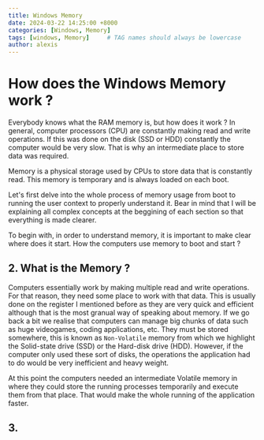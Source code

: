 ```yaml
---
title: Windows Memory
date: 2024-03-22 14:25:00 +8000
categories: [Windows, Memory]
tags: [windows, Memory]     # TAG names should always be lowercase
author: alexis
---
```


# How does the Windows Memory work ?

Everybody knows what the RAM memory is, but how does it work ? In general, computer processors (CPU) are constantly making read and write operations. If this was done on the disk (SSD or HDD) constantly the computer would be very slow. That is why an intermediate place to store data was required.

Memory is a physical storage used by CPUs to store data that is constantly read. This memory is temporary and is always loaded on each boot. 

Let's first delve into the whole process of memory usage from boot to running the user context to properly understand it. Bear in mind that I will be explaining all complex concepts at the beggining of each section so that everything is made clearer. 

To begin with, in order to understand memory, it is important to make clear where does it start. How the computers use memory to boot and start ?

## 2. What is the Memory ?

Computers essentially work by making multiple read and write operations. For that reason, they need some place to work with that data. This is usually done on the register I mentioned before as they are very quick and efficient although that is the most granual way of speaking about memory. If we go back a bit we realise that computers can manage big chunks of data such as huge videogames, coding applications, etc. They must be stored somewhere, this is known as `Non-Volatile` memory from which we highlight the Solid-state drive (SSD) or the Hard-disk drive (HDD). However, if the computer only used these sort of disks, the operations the application had to do would be very inefficient and heavy weight. 

At this point the computers needed an intermediate Volatile memory in where they could store the running processes temporarily and execute them from that place. That would make the whole running of the application faster. 

## 3. 









